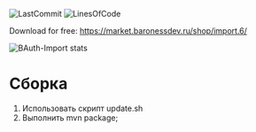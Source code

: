 ![LastCommit](https://img.shields.io/github/last-commit/BlackBaroness/BAuth-Import?color=8b00ff)
![LinesOfCode](https://img.shields.io/tokei/lines/github/BlackBaroness/BAuth-Import?color=8b00ff)

Download for free: https://market.baronessdev.ru/shop/import.6/

![BAuth-Import stats](https://bstats.org/signatures/bukkit/BAuth-Import.svg)

# Сборка
1. Использовать скрипт update.sh
1. Выполнить mvn package;